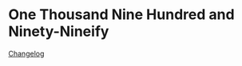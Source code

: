 One Thousand Nine Hundred and Ninety-Nineify
============================================

[Changelog](./CHANGELOG.md)
